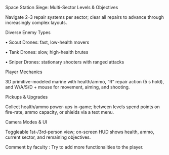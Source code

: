 Space Station Siege:                                                                                                                          Multi-Sector Levels & Objectives




Navigate 2–3 repair systems per sector; clear all repairs to advance through increasingly complex layouts.





Diverse Enemy Types



• Scout Drones: fast, low-health movers


• Tank Drones: slow, high-health brutes


• Sniper Drones: stationary shooters with ranged attacks





Player Mechanics


3D primitive-modeled marine with health/ammo, “R” repair action (5 s hold), and W/A/S/D + mouse for movement, aiming, and shooting.




Pickups & Upgrades



Collect health/ammo power-ups in-game; between levels spend points on fire-rate, ammo capacity, or shields via a text menu.




Camera Modes & UI



Toggleable 1st-/3rd-person view; on-screen HUD shows health, ammo, current sector, and remaining objectives.




Comment by faculty :  Try to add more functionalities to the player.
